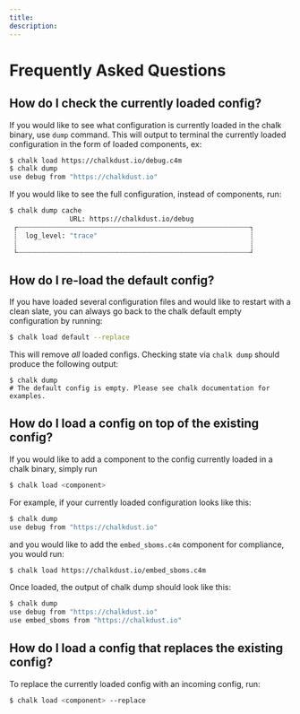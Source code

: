 ```yaml
---
title:
description:
---
```


# Frequently Asked Questions

## How do I check the currently loaded config?

If you would like to see what configuration is currently loaded in the chalk binary, use `dump` command.
This will output to terminal the currently loaded configuration in the form of loaded components, ex:

```sh
$ chalk load https://chalkdust.io/debug.c4m
$ chalk dump
use debug from "https://chalkdust.io"
```

If you would like to see the full configuration, instead of components, run:

```sh
$ chalk dump cache
               URL: https://chalkdust.io/debug
 ┌┈┈┈┈┈┈┈┈┈┈┈┈┈┈┈┈┈┈┈┈┈┈┈┈┈┈┈┈┈┈┈┈┈┈┈┈┈┈┈┈┈┈┈┈┈┈┈┈┈┈┈┈┈┈┈┈┈┈┐
 ┊  log_level: "trace"                                      ┊
 ┊                                                          ┊
 └┈┈┈┈┈┈┈┈┈┈┈┈┈┈┈┈┈┈┈┈┈┈┈┈┈┈┈┈┈┈┈┈┈┈┈┈┈┈┈┈┈┈┈┈┈┈┈┈┈┈┈┈┈┈┈┈┈┈┘
```

## How do I re-load the default config?

If you have loaded several configuration files and would like to restart with a clean slate, you can always go back to the chalk default empty configuration by running:

```sh
$ chalk load default --replace
```

This will remove _all_ loaded configs. Checking state via `chalk dump` should produce the following output:

```
$ chalk dump
# The default config is empty. Please see chalk documentation for examples.
```

## How do I load a config on top of the existing config?

If you would like to add a component to the config currently loaded in a chalk binary, simply run

```sh
$ chalk load <component>
```

For example, if your currently loaded configuration looks like this:

```sh
$ chalk dump
use debug from "https://chalkdust.io"
```

and you would like to add the `embed_sboms.c4m` component for compliance, you would run:

```sh
$ chalk load https://chalkdust.io/embed_sboms.c4m
```

Once loaded, the output of chalk dump should look like this:

```sh
$ chalk dump
use debug from "https://chalkdust.io"
use embed_sboms from "https://chalkdust.io"
```

## How do I load a config that replaces the existing config?

To replace the currently loaded config with an incoming config, run:

```sh
$ chalk load <component> --replace
```
